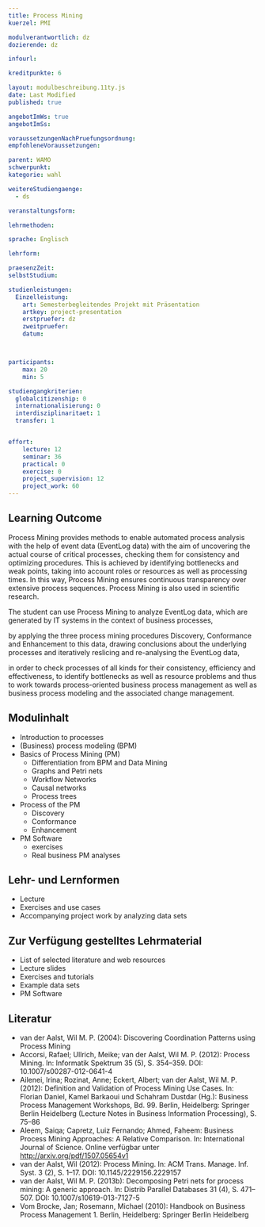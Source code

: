 ```yaml
---
title: Process Mining
kuerzel: PMI

modulverantwortlich: dz
dozierende: dz

infourl: 

kreditpunkte: 6

layout: modulbeschreibung.11ty.js
date: Last Modified
published: true

angebotImWs: true
angebotImSs: 

voraussetzungenNachPruefungsordnung: 
empfohleneVoraussetzungen: 

parent: WAMO
schwerpunkt:
kategorie: wahl

weitereStudiengaenge: 
  - ds

veranstaltungsform: 

lehrmethoden:

sprache: Englisch

lehrform:

praesenzZeit: 
selbstStudium: 

studienleistungen:
  Einzelleistung:
    art: Semesterbegleitendes Projekt mit Präsentation
    artkey: project-presentation
    erstpruefer: dz
    zweitpruefer: 
    datum:



participants: 
    max: 20
    min: 5

studiengangkriterien:
  globalcitizenship: 0
  internationalisierung: 0
  interdisziplinaritaet: 1
  transfer: 1


effort:
    lecture: 12
    seminar: 36
    practical: 0
    exercise: 0
    project_supervision: 12
    project_work: 60
---
```



## Learning Outcome

Process Mining provides methods to enable automated process analysis with the help of event data (EventLog data) with
 the aim of uncovering the actual course of critical processes, checking them for consistency and optimizing procedures. This is achieved by identifying bottlenecks and weak points, taking into account roles or resources as well as processing times. In this way, Process Mining ensures continuous transparency over extensive process sequences. Process Mining is also used in scientific research.

The student can use Process Mining to analyze EventLog data, which are generated by IT systems in the context of business processes, 

by applying the three process mining procedures Discovery, Conformance and Enhancement to this data, drawing conclusions about the underlying processes and iteratively reslicing and re-analysing the EventLog data, 

in order to check processes of all kinds for their consistency, efficiency and effectiveness, to identify bottlenecks as well as resource problems and thus to work towards process-oriented business process management as well as business process modeling and the associated change management.

## Modulinhalt

* Introduction to processes
* (Business) process modeling (BPM)
* Basics of Process Mining (PM)
    * Differentiation from BPM and Data Mining
    * Graphs and Petri nets
    * Workflow Networks
    * Causal networks
    * Process trees
* Process of the PM
    * Discovery
    * Conformance
    * Enhancement
* PM Software
    * exercises
    * Real business PM analyses 


## Lehr- und Lernformen

* Lecture 
* Exercises and use cases 
* Accompanying project work by analyzing data sets

## Zur Verfügung gestelltes Lehrmaterial

* List of selected literature and web resources
* Lecture slides
* Exercises and tutorials
* Example data sets
* PM Software


## Literatur

- van der Aalst, Wil M. P. (2004): Discovering Coordination Patterns using Process Mining
- Accorsi, Rafael; Ullrich, Meike; van der Aalst, Wil M. P. (2012): Process Mining. In: Informatik Spektrum 35 (5), S. 354–359. DOI: 10.1007/s00287-012-0641-4
- Ailenei, Irina; Rozinat, Anne; Eckert, Albert; van der Aalst, Wil M. P. (2012): Definition and Validation of Process Mining Use Cases. In: Florian Daniel, Kamel Barkaoui und Schahram Dustdar (Hg.): Business Process Management Workshops, Bd. 99. Berlin, Heidelberg: Springer Berlin Heidelberg (Lecture Notes in Business Information Processing), S. 75–86
- Aleem, Saiqa; Capretz, Luiz Fernando; Ahmed, Faheem: Business Process Mining Approaches: A Relative Comparison. In: International Journal of Science. Online verfügbar unter http://arxiv.org/pdf/1507.05654v1
- van der Aalst, Wil (2012): Process Mining. In: ACM Trans. Manage. Inf. Syst. 3 (2), S. 1–17. DOI: 10.1145/2229156.2229157
- van der Aalst, Wil M. P. (2013b): Decomposing Petri nets for process mining: A generic approach. In: Distrib Parallel Databases 31 (4), S. 471–507. DOI: 10.1007/s10619-013-7127-5
- Vom Brocke, Jan; Rosemann, Michael (2010): Handbook on Business Process Management 1. Berlin, Heidelberg: Springer Berlin Heidelberg
